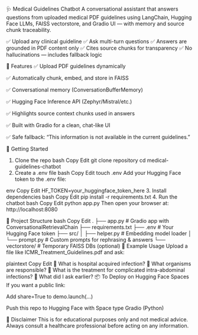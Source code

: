🩺 Medical Guidelines Chatbot
A conversational assistant that answers questions from uploaded medical PDF guidelines using LangChain, Hugging Face LLMs, FAISS vectorstore, and Gradio UI — with memory and source chunk traceability.

✅ Upload any clinical guideline
✅ Ask multi-turn questions
✅ Answers are grounded in PDF content only
✅ Cites source chunks for transparency
✅ No hallucinations — includes fallback logic

🔧 Features
✅ Upload PDF guidelines dynamically

✅ Automatically chunk, embed, and store in FAISS

✅ Conversational memory (ConversationBufferMemory)

✅ Hugging Face Inference API (Zephyr/Mistral/etc.)

✅ Highlights source context chunks used in answers

✅ Built with Gradio for a clean, chat-like UI

✅ Safe fallback: “This information is not available in the current guidelines.”

🚀 Getting Started
1. Clone the repo
bash
Copy
Edit
git clone repository
cd medical-guidelines-chatbot
2. Create a .env file
bash
Copy
Edit
touch .env
Add your Hugging Face token to the .env file:

env
Copy
Edit
HF_TOKEN=your_huggingface_token_here
3. Install dependencies
bash
Copy
Edit
pip install -r requirements.txt
4. Run the chatbot
bash
Copy
Edit
python app.py
Then open your browser at: http://localhost:8080

📄 Project Structure
bash
Copy
Edit
.
├── app.py                    # Gradio app with ConversationalRetrievalChain
├── requirements.txt
├── .env                      # Your Hugging Face token
├── src/
│   ├── helper.py             # Embedding model loader
│   └── prompt.py             # Custom prompts for rephrasing & answers
└── vectorstore/              # Temporary FAISS DBs (optional)
🧠 Example Usage
Upload a file like ICMR_Treatment_Guidelines.pdf and ask:

plaintext
Copy
Edit
💬 What is hospital acquired infection?
💬 What organisms are responsible?
💬 What is the treatment for complicated intra-abdominal infections?
💬 What did I ask earlier?
📦 To Deploy on Hugging Face Spaces
If you want a public link:

Add share=True to demo.launch(...)

Push this repo to Hugging Face with Space type Gradio (Python)

🙏 Disclaimer
This is for educational purposes only and not medical advice.
Always consult a healthcare professional before acting on any information.

